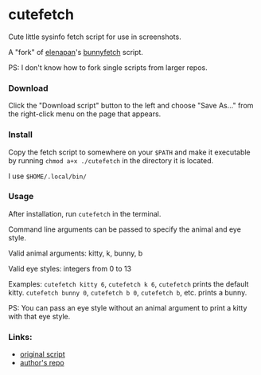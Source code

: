 # cutefetch
Cute little sysinfo fetch script for use in screenshots.

A "fork" of [elenapan](https://github.com/elenapan)'s [bunnyfetch](https://github.com/elenapan/dotfiles/blob/master/bin/bunnyfetch) script.

PS: I don't know how to fork single scripts from larger repos.

### Download
Click the "Download script" button to the left and choose "Save As..." from the right-click menu on the page that appears.

### Install
Copy the fetch script to somewhere on your `$PATH` and make it executable by running `chmod a+x ./cutefetch` in the directory it is located.

I use `$HOME/.local/bin/`

### Usage
After installation, run `cutefetch` in the terminal.

Command line arguments can be passed to specify the animal and eye style.

Valid animal arguments: kitty, k, bunny, b

Valid eye styles: integers from 0 to 13

Examples: `cutefetch kitty 6`, `cutefetch k 6`, `cutefetch` prints the default kitty.
`cutefetch bunny 0`, `cutefetch b 0`, `cutefetch b`, etc. prints a bunny.

PS: You can pass an eye style without an animal argument to print a kitty with that eye style.

### Links:
- [original script](https://github.com/elenapan/dotfiles/blob/master/bin/bunnyfetch)
- [author's repo](https://github.com/elenapan/dotfiles/)

